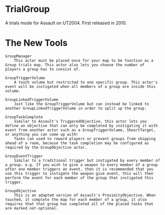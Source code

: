 TrialGroup
==========

A trials mode for Assault on UT2004. First released in 2010.

The New Tools
==

    GroupManager
        This actor must be placed once for your map to be function as a Group trials map. This actor also lets you choose the number of players a group has to consist of.
        
    GroupTriggerVolume
        A touch volume but restricted to one specific group. This actor's event will be instigated when all members of a group are inside this volume.
        
    GroupLinkedTriggerVolume
        Just like the GroupTriggerVolume but can instead be linked to another GroupLinkedTriggerVolume in order to split up the group.
        
    GroupTaskComplete
        Similar to Assault's TriggeredObjective, this actor lets you define an objective that can only be completed by instigating it with event from another actor such as a GroupTriggerVolume, ShoortTarget, or anything you can come up with!
        Tasks can used to reward players or prevent groups from skipping ahead of a room, because the task completion may be configured as required by the GroupObjective actor.
        
    GroupEventTrigger
        Similar to a traditional trigger but instigated by every member of a group. e.g. If you wish to give a weapon to every member of a group after one member triggers an event, then it is recommended that you use this trigger to instigate the weapon give event, this will then perform the event for each member of the group that instigated this trigger.
        
    GroupObjective
        This is an adapted version of Assault's ProximityObjective. When touched, it complete the map for each member of a group, it also requires that that group has completed all of the placed tasks that are marked not-optional. 

